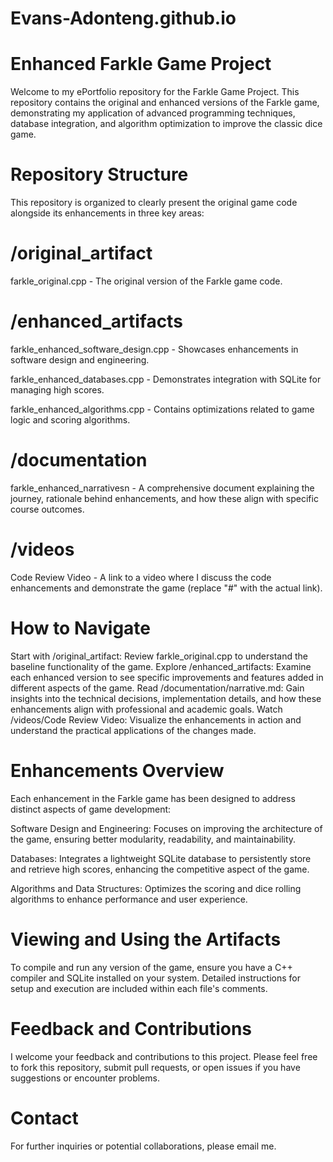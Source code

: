 # Evans-Adonteng.github.io 

# Enhanced Farkle Game Project
Welcome to my ePortfolio repository for the Farkle Game Project. This repository contains the original and enhanced versions of the Farkle game, demonstrating my application of advanced programming techniques, database integration, and algorithm optimization to improve the classic dice game.

# Repository Structure
This repository is organized to clearly present the original game code alongside its enhancements in three key areas:

# /original_artifact
farkle_original.cpp - The original version of the Farkle game code.

# /enhanced_artifacts
farkle_enhanced_software_design.cpp - Showcases enhancements in software design and engineering.

farkle_enhanced_databases.cpp - Demonstrates integration with SQLite for managing high scores.

farkle_enhanced_algorithms.cpp - Contains optimizations related to game logic and scoring algorithms.

# /documentation
farkle_enhanced_narrativesn - A comprehensive document explaining the journey, rationale behind enhancements, and how these align with specific course outcomes.

# /videos
Code Review Video - A link to a video where I discuss the code enhancements and demonstrate the game (replace "#" with the actual link).

# How to Navigate
Start with /original_artifact: Review farkle_original.cpp to understand the baseline functionality of the game.
Explore /enhanced_artifacts: Examine each enhanced version to see specific improvements and features added in different aspects of the game.
Read /documentation/narrative.md: Gain insights into the technical decisions, implementation details, and how these enhancements align with professional and academic goals.
Watch /videos/Code Review Video: Visualize the enhancements in action and understand the practical applications of the changes made.

# Enhancements Overview
Each enhancement in the Farkle game has been designed to address distinct aspects of game development:

Software Design and Engineering: Focuses on improving the architecture of the game, ensuring better modularity, readability, and maintainability.

Databases: Integrates a lightweight SQLite database to persistently store and retrieve high scores, enhancing the competitive aspect of the game.

Algorithms and Data Structures: Optimizes the scoring and dice rolling algorithms to enhance performance and user experience.

# Viewing and Using the Artifacts
To compile and run any version of the game, ensure you have a C++ compiler and SQLite installed on your system. Detailed instructions for setup and execution are included within each file's comments.

# Feedback and Contributions
I welcome your feedback and contributions to this project. Please feel free to fork this repository, submit pull requests, or open issues if you have suggestions or encounter problems.

# Contact
For further inquiries or potential collaborations, please email me.
